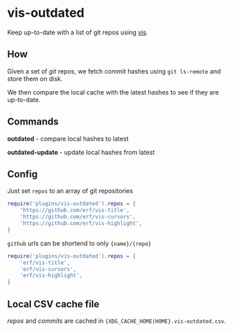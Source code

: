 # vis-outdated

Keep up-to-date with a list of git repos using [vis](https://github.com/martanne/vis).

## How

Given a set of *git* repos, we fetch commit hashes using `git ls-remote` and store them on disk. 

We then compare the local cache with the latest hashes to see if they are up-to-date.

## Commands

**outdated** - compare local hashes to latest

**outdated-update** - update local hashes from latest

## Config

Just set `repos` to an array of git repositories

``` lua
require('plugins/vis-outdated').repos = {
	'https://github.com/erf/vis-title',
	'https://github.com/erf/vis-cursors',
	'https://github.com/erf/vis-highlight',
}
```

`github` urls can be shortend to only `{name}/{repo}`

``` lua
require('plugins/vis-outdated').repos = {
	'erf/vis-title',
	'erf/vis-cursors',
	'erf/vis-highlight',
}
```

## Local CSV cache file

*repos* and *commits* are cached in `{XDG_CACHE_HOME|HOME}.vis-outdated.csv`.